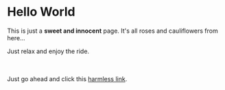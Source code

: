 ﻿# Hello World

This is just a **sweet and innocent** page. It's all roses and cauliflowers from here...

<script>alert('Gotcha on loading!')</script>

Just relax and enjoy the ride.

<div onmouseover="alert('jacked \'ya on hover!')" 
     style="height: 20px; opacity: 0;">
asss
</div>

Just go ahead and click this <a href="javascript:alert('yeah, sucker!')">harmless link</a>.

